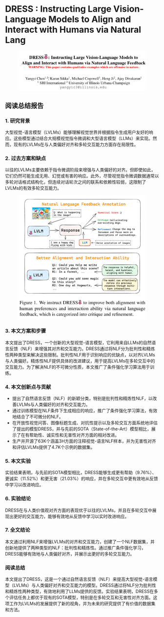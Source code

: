 # DRESS : Instructing Large Vision-Language Models to  Align and Interact with Humans via Natural Lang

<figure><img src="../.gitbook/assets/image (4) (1) (1) (1) (1) (1) (1) (1) (1) (1) (1) (1) (1) (1) (1) (1) (1) (1) (1) (1) (1) (1) (1) (1) (1) (1) (1) (1) (1) (1) (1) (1) (1) (1) (1) (1) (1) (1) (1) (1) (1) (1) (1) (1) (1) (1) (1) (1) (1).png" alt=""><figcaption></figcaption></figure>

## 阅读总结报告

### 1. 研究背景

大型视觉-语言模型（LVLMs）能够理解视觉世界并根据指令生成用户友好的响应。这些模型通过结合大规模视觉指令微调和大型语言模型（LLMs）来实现。然而，现有的LVLMs在与人类偏好对齐和多轮交互能力方面存在局限性。

### 2. 过去方案和缺点

以往的LVLMs主要依赖于指令微调阶段来增强与人类偏好的对齐。但即使如此，它们仍然可能生成无用、幻觉或有害的响应。此外，尽管视觉指令微调数据通常以多轮对话格式结构化，但连续对话轮次之间的联系和依赖性较弱，这限制了LVLMs的有效多轮交互能力。

<figure><img src="../.gitbook/assets/image (1) (1) (1) (1) (1) (1) (1) (1) (1) (1) (1) (1) (1) (1) (1) (1) (1) (1) (1) (1) (1) (1) (1) (1) (1) (1) (1) (1) (1) (1) (1) (1) (1) (1) (1) (1) (1) (1) (1) (1) (1) (1) (1) (1) (1) (1) (1) (1) (1) (1) (1) (1) (1) (1) (1) (1) (1) (1) (1) (1) ( (2).png" alt=""><figcaption></figcaption></figure>

### 3. 本文方案和步骤

本文提出了DRESS，一个创新的大型视觉-语言模型，它利用来自LLMs的自然语言反馈（NLF）来增强其对齐和交互能力。DRESS通过将NLF分为批判性和精炼性两种类型来解决这些限制。批判性NLF用于识别响应的优缺点，以对齐LVLMs与人类偏好。精炼性NLF提供具体的改进建议，用于提高LVLMs在多轮交互中的交互能力。为了解决NLF的不可微分性质，本文推广了条件强化学习算法用于训练。

### 4. 本文创新点与贡献

* 提出了自然语言反馈（NLF）的新颖分类，特别是批判性和精炼性NLF，以改善LVLMs与人类偏好的对齐和交互能力。
* 通过训练模型在NLF条件下生成相应的响应，推广了条件强化学习算法，有效地结合了不可微分的NLF。
* 在开放性视觉问答、图像标题生成、对抗性提示以及多轮交互方面系统地评估了提出的模型DRESS，并与先前的SOTA（State-of-the-Art）模型相比，展示了在有帮助性、诚实性和无害性对齐方面的相对改进。
* 生产并开源了63K个涵盖3H方面的注释视觉-语言NLF样本，并为无害性对齐和评估LVLMs提供了4.7K个示例的数据集。

### 5. 本文实验

实验结果表明，与先前的SOTA模型相比，DRESS能够生成更有帮助（9.76%）、更诚实（11.52%）和更无害（21.03%）的响应，并在多轮交互中更有效地从反馈中学习以改进响应。

### 6. 实验结论

DRESS在与人类价值观对齐方面的表现优于以往的LVLMs，并且在多轮交互中展现出更好的交互能力，能够有效地从反馈中学习以实时改进响应。

### 7. 全文结论

本文通过利用NLF来增强LVLMs的对齐和交互能力，创建了一个NLF数据集，并创新地提供了两种类型的NLF：批判性和精炼性。通过推广条件强化学习，DRESS能够有效地与人类偏好对齐，并展示出更好的多轮交互能力。

### 阅读总结

本文提出了DRESS，这是一个通过自然语言反馈（NLF）来提高大型视觉-语言模型（LVLMs）与人类偏好对齐和交互能力的模型。DRESS通过将NLF分为批判性和精炼性两种类型，有效地利用了LLMs提供的反馈。实验结果表明，DRESS在多个评估任务上都优于现有的SOTA模型，特别是在多轮交互和无害性对齐方面。这项工作为LVLMs的发展提供了新的视角，并为未来的研究提供了有价值的数据集和方法。
